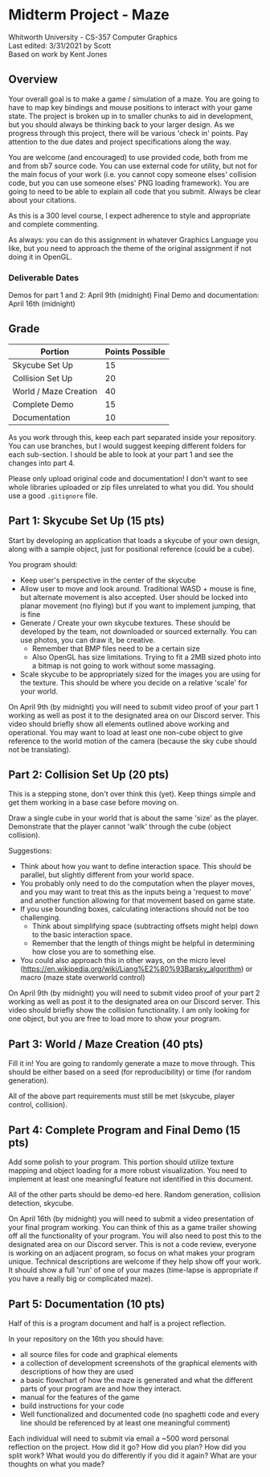 # Midterm Project - Maze
Whitworth University - CS-357 Computer Graphics  
Last edited: 3/31/2021 by Scott  
Based on work by Kent Jones

## Overview
Your overall goal is to make a game / simulation of a maze. You are going to have to map key bindings and mouse positions to interact with your game state. The project is broken up in to smaller chunks to aid in development, but you should always be thinking back to your larger design. As we progress through this project, there will be various 'check in' points. Pay attention to the due dates and project specifications along the way.

You are welcome (and encouraged) to use provided code, both from me and from sb7 source code. You can use external code for utility, but not for the main focus of your work (i.e. you cannot copy someone elses' collision code, but you can use someone elses' PNG loading framework). You are going to need to be able to explain all code that you submit. Always be clear about your citations.

As this is a 300 level course, I expect adherence to style and appropriate and complete commenting.

As always: you can do this assignment in whatever Graphics Language you like, but you need to approach the theme of the original assignment if not doing it in OpenGL.

### Deliverable Dates
Demos for part 1 and 2: April 9th (midnight)
Final Demo and documentation: April 16th (midnight)

## Grade

| Portion               | Points Possible |
|-----------------------|-----------------|
| Skycube Set Up        | 15              |
| Collision Set Up      | 20              |
| World / Maze Creation | 40              |
| Complete Demo         | 15              |
| Documentation         | 10              |

As you work through this, keep each part separated inside your repository. You can use branches, but I would suggest keeping different folders for each sub-section. I should be able to look at your part 1 and see the changes into part 4. 

Please only upload original code and documentation! I don't want to see whole libraries uploaded or zip files unrelated to what you did. You should use a good `.gitignore` file.

## Part 1: Skycube Set Up (15 pts)
Start by developing an application that loads a skycube of your own design, along with a sample object, just for positional reference (could be a cube).

You program should:
* Keep user's perspective in the center of the skycube
* Allow user to move and look around. Traditional WASD + mouse is fine, but alternate movement is also accepted. User should be locked into planar movement (no flying) but if you want to implement jumping, that is fine
* Generate / Create your own skycube textures. These should be developed by the team, not downloaded or sourced externally. You can use photos, you can draw it, be creative.
  * Remember that BMP files need to be a certain size 
  * Also OpenGL has size limitations. Trying to fit a 2MB sized photo into a bitmap is not going to work without some massaging.
* Scale skycube to be appropriately sized for the images you are using for the texture. This should be where you decide on a relative 'scale' for your world.

On April 9th (by midnight) you will need to submit video proof of your part 1 working as well as post it to the designated area on our Discord server. This video should briefly show all elements outlined above working and operational. You may want to load at least one non-cube object to give reference to the world motion of the camera (because the sky cube should not be translating).

## Part 2: Collision Set Up (20 pts)
This is a stepping stone, don't over think this (yet). Keep things simple and get them working in a base case before moving on.

Draw a single cube in your world that is about the same 'size' as the player. Demonstrate that the player cannot 'walk' through the cube (object collision).

Suggestions:
* Think about how you want to define interaction space. This should be parallel, but slightly different from your world space.
* You probably only need to do the computation when the player moves, and you may want to treat this as the inputs being a 'request to move' and another function allowing for that movement based on game state.
* If you use bounding boxes, calculating interactions should not be too challenging.
  * Think about simplifying space (subtracting offsets might help) down to the basic interaction space.
  * Remember that the length of things might be helpful in determining how close you are to something else.
* You could also approach this in other ways, on the micro level (https://en.wikipedia.org/wiki/Liang%E2%80%93Barsky_algorithm) or macro (maze state overworld control)

On April 9th (by midnight) you will need to submit video proof of your part 2 working as well as post it to the designated area on our Discord server. This video should briefly show the collision functionality. I am only looking for one object, but you are free to load more to show your program.

## Part 3: World / Maze Creation (40 pts)
Fill it in! You are going to randomly generate a maze to move through. This should be either based on a seed (for reproducibility) or time (for random generation).

All of the above part requirements must still be met (skycube, player control, collision).

## Part 4: Complete Program and Final Demo (15 pts)
Add some polish to your program. This portion should utilize texture mapping and object loading for a more robust visualization. You need to implement at least one meaningful feature not identified in this document.

All of the other parts should be demo-ed here. Random generation, collision detection, skycube.

On April 16th (by midnight) you will need to submit a video presentation of your final program working. You can think of this as a game trailer showing off all the functionality of your program. You will also need to post this to the designated area on our Discord server. This is not a code review, everyone is working on an adjacent program, so focus on what makes your program unique. Technical descriptions are welcome if they help show off your work. It should show a full 'run' of one of your mazes (time-lapse is appropriate if you have a really big or complicated maze). 

## Part 5: Documentation (10 pts)
Half of this is a program document and half is a project reflection. 

In your repository on the 16th you should have:
* all source files for code and graphical elements
* a collection of development screenshots of the graphical elements with descriptions of how they are used
* a basic flowchart of how the maze is generated and what the different parts of your program are and how they interact.
* manual for the features of the game
* build instructions for your code
* Well functionalized and documented code (no spaghetti code and every line should be referenced by at least one meaningful comment)

Each individual will need to submit via email a ~500 word personal reflection on the project. How did it go? How did you plan? How did you split work? What would you do differently if you did it again? What are your thoughts on what you made? 